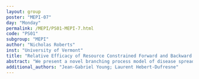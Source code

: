 ```yaml
---
layout: group
poster: "MEPI-07"
day: "Monday"
permalink: /MEPI/PS01-MEPI-7.html
code: "PS01"
subgroup: "MEPI"
author: "Nicholas Roberts"
inst: "University of Vermont"
title: "Relative Efficacy of Resource Constrained Forward and Backward Contact Tracing in an Open Population"
abstract: "We present a novel branching process model of disease spread in an open population (one which allows cases to arrive from outside the local community) with disease testing as well as forward and backward contact tracing. The local outbreak will never go extinct by chance alone due to the exogenous transmission. In the presented model contact tracing is resource constrained; not all cases identified can be contact traced and the probability of a case (found via testing) being traced decreases monotonically with the number of traced cases. Several well-known diseases are used to parameterize the offspring distribution, and for each disease, we explore the relative efficacy of contact tracing as a non-pharmaceutical intervention (NPI). Relative efficacy is estimated by comparing to outbreaks with no intervention. Importantly, we show that testing and tracing does not guarantee a better outcome due to the stochastic nature of early disease spread. Additionally, we discuss the relative efficacy of a test and trace approach to NPI in terms of the disease parameters and the resource constraints."
additional_authors: "Jean-Gabriel Young; Laurent Hebert-Dufresne"
---
```

